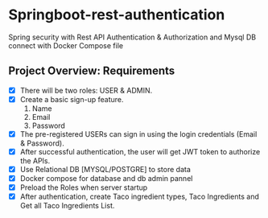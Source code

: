 # Springboot-rest-authentication
Spring security with Rest API Authentication &amp; Authorization and Mysql DB connect with Docker Compose file


## Project Overview: Requirements
- [x] There will be two roles: USER & ADMIN.
- [x] Create a basic sign-up feature.
  1. Name
  2. Email
  3. Password
- [x] The pre-registered USERs can sign in using the login credentials (Email & Password).
- [x] After successful authentication, the user will get JWT token to authorize the APIs. 
- [x] Use Relational DB [MYSQL/POSTGRE] to store data
- [x] Docker compose for database and db admin pannel
- [x] Preload the Roles when server startup
- [x] After authentication, create Taco ingredient types, Taco Ingredients and Get all Taco Ingredients List.
